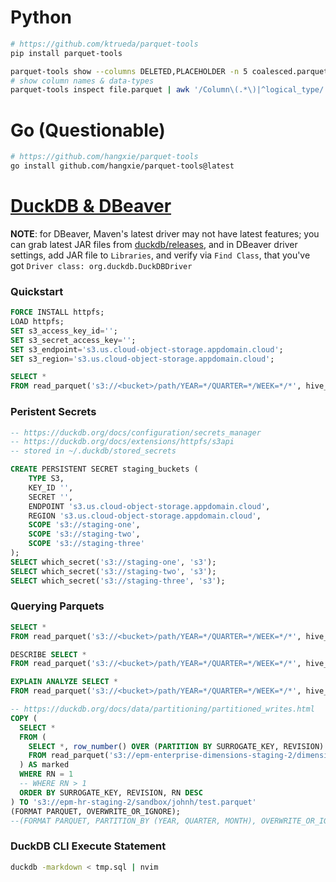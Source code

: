 # Python
```bash
# https://github.com/ktrueda/parquet-tools
pip install parquet-tools

parquet-tools show --columns DELETED,PLACEHOLDER -n 5 coalesced.parquet
# show column names & data-types
parquet-tools inspect file.parquet | awk '/Column\(.*\)|^logical_type/'
```

# Go (Questionable)
```bash
# https://github.com/hangxie/parquet-tools
go install github.com/hangxie/parquet-tools@latest
```

# [DuckDB & DBeaver](https://duckdb.org/docs/guides/sql_editors/dbeaver)
__NOTE__: for DBeaver, Maven's latest driver may not have latest features; you
can grab latest JAR files from
[duckdb/releases](https://github.com/duckdb/duckdb/releases), and in DBeaver
driver settings, add JAR file to `Libraries`, and verify via `Find Class`, that
you've got `Driver class: org.duckdb.DuckDBDriver`
### Quickstart
```sql
FORCE INSTALL httpfs;
LOAD httpfs;
SET s3_access_key_id='';
SET s3_secret_access_key='';
SET s3_endpoint='s3.us.cloud-object-storage.appdomain.cloud';
SET s3_region='s3.us.cloud-object-storage.appdomain.cloud';

SELECT *
FROM read_parquet('s3://<bucket>/path/YEAR=*/QUARTER=*/WEEK=*/*', hive_partitioning=1);
```

### Peristent Secrets
```sql
-- https://duckdb.org/docs/configuration/secrets_manager
-- https://duckdb.org/docs/extensions/httpfs/s3api
-- stored in ~/.duckdb/stored_secrets

CREATE PERSISTENT SECRET staging_buckets (
    TYPE S3,
    KEY_ID '',
    SECRET '',
    ENDPOINT 's3.us.cloud-object-storage.appdomain.cloud',
    REGION 's3.us.cloud-object-storage.appdomain.cloud',
    SCOPE 's3://staging-one',
    SCOPE 's3://staging-two',
    SCOPE 's3://staging-three'
);
SELECT which_secret('s3://staging-one', 's3');
SELECT which_secret('s3://staging-two', 's3');
SELECT which_secret('s3://staging-three', 's3');
```

### Querying Parquets
```sql
SELECT *
FROM read_parquet('s3://<bucket>/path/YEAR=*/QUARTER=*/WEEK=*/*', hive_partitioning=1, filename=1);

DESCRIBE SELECT *
FROM read_parquet('s3://<bucket>/path/YEAR=*/QUARTER=*/WEEK=*/*', hive_partitioning=1, filename=1);

EXPLAIN ANALYZE SELECT *
FROM read_parquet('s3://<bucket>/path/YEAR=*/QUARTER=*/WEEK=*/*', hive_partitioning=1, filename=1);

-- https://duckdb.org/docs/data/partitioning/partitioned_writes.html
COPY (
  SELECT *
  FROM (
    SELECT *, row_number() OVER (PARTITION BY SURROGATE_KEY, REVISION) AS RN
    FROM read_parquet('s3://epm-enterprise-dimensions-staging-2/dimension/DEVELOPMENT_PROJECT_FLAT_DIMENSION/transform.parquet/part-*', hive_partitioning=1) whole
  ) AS marked
  WHERE RN = 1
  -- WHERE RN > 1
  ORDER BY SURROGATE_KEY, REVISION, RN DESC
) TO 's3://epm-hr-staging-2/sandbox/johnh/test.parquet'
(FORMAT PARQUET, OVERWRITE_OR_IGNORE);
--(FORMAT PARQUET, PARTITION_BY (YEAR, QUARTER, MONTH), OVERWRITE_OR_IGNORE, FILENAME_PATTERN "part-{uuid}");
```

### DuckDB CLI Execute Statement
```bash
duckdb -markdown < tmp.sql | nvim
```
